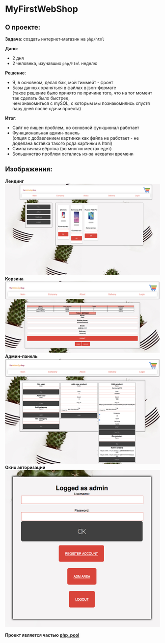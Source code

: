 # MyFirstWebShop

## О проекте:
**Задача**: создать интернет-магазин на `php/html`  

**Дано**:  
+ 2 дня  
+ 2 человека, изучавших `php/html` неделю

**Решение**:  
+ Я, в основном, делал бэк, мой тиммейт - фронт  
+ Базы данных храняться в файлах в json-формате  
  (такое решение было принято по причине того, что на тот момент так сделать было быстрее,  
  чем знакомиться с mySQL, с которым мы познакомились спустя пару дней после сдачи проекта)  

**Итог**:  
+ Сайт не лишен проблем, но основной функционал работает  
+ Функциональная админ-панель  
(опция с добавлением картинки как файла не работает - не доделана вставка такого рода картинки в html)  
+ Симпатичная вёрстка (во многих местах едет)  
+ Большинство проблем остались из-за нехватки времени  

## Изображения:

**Лендинг**  
![landing](https://raw.githubusercontent.com/liftchampion/MyFirstWebShop/master/imgs/land.png)
**Корзина**  
![cart](https://raw.githubusercontent.com/liftchampion/MyFirstWebShop/master/imgs/cart.png)
**Админ-панель**  
![adm](https://raw.githubusercontent.com/liftchampion/MyFirstWebShop/master/imgs/admin.png)  
**Окно авторизации**  
![login](https://raw.githubusercontent.com/liftchampion/MyFirstWebShop/master/imgs/login.png)

**Проект является частью [php_pool](https://github.com/liftchampion/php_pool)**
